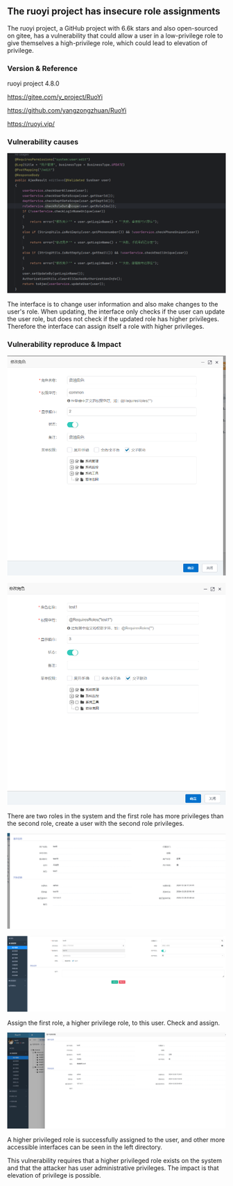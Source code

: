 ## The ruoyi project has insecure role assignments

The ruoyi project, a GitHub project with 6.6k stars and also open-sourced on gitee, has a vulnerability that could allow a user in a low-privilege role to give themselves a high-privilege role, which could lead to elevation of privilege.

### Version & Reference

ruoyi project 4.8.0

https://gitee.com/y_project/RuoYi

https://github.com/yangzongzhuan/RuoYi

https://ruoyi.vip/

### Vulnerability causes

![1735476753870](./img/1735476753870.png)

The interface is to change user information and also make changes to the user's role. When updating, the interface only checks if the user can update the user role, but does not check if the updated role has higher privileges. Therefore the interface can assign itself a role with higher privileges.

### Vulnerability reproduce & Impact

![1735476964279](./img/1735476964279.png)

![1735477019259](./img/1735477019259.png)

There are two roles in the system and the first role has more privileges than the second role, create a user with the second role privileges.

![1735477151773](./img/1735477151773.png)

![1735477254165](./img/1735477254165.png)

Assign the first role, a higher privilege role, to this user. Check and assign.

![1735477374444](./img/1735477374444.png)

A higher privileged role is successfully assigned to the user, and other more accessible interfaces can be seen in the left directory.

This vulnerability requires that a higher privileged role exists on the system and that the attacker has user administrative privileges. The impact is that elevation of privilege is possible.
